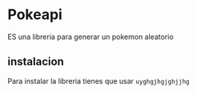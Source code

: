 # Pokeapi
ES una libreria para generar un pokemon aleatorio
 ## instalacion
Para instalar la libreria tienes que usar ``uyghgjhgjghjjhg``




